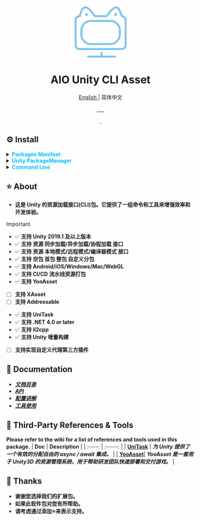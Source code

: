 <p align="center">
    <img src="./RES/Logo.svg" width="144" alt="https://github.com/AIO-GAME/Unity.Asset.CLI"/>
</p>
<h1 align="center"> AIO Unity CLI Asset </h1>
<p align="center"> <a href="README_EN.md"> English </a> | 简体中文 </p>
<p align="center">
<a href="https://github.com/AIO-GAME/Unity.Asset.CLI/security/policy"> <img alt="" src="https://img.shields.io/github/package-json/unity/AIO-GAME/Unity.Asset.CLI"> </a>
<a href="https://github.com/AIO-GAME/Unity.Asset.CLI"> <img alt="" src="https://img.shields.io/github/stars/AIO-GAME/Unity.Asset.CLI"> </a>
<a href="https://github.com/AIO-GAME/Unity.Asset.CLI/blob/main/LICENSE.md"> <img alt="" src="https://img.shields.io/github/license/AIO-GAME/Unity.Asset.CLI"> </a>
<a href="https://img.shields.io/github/languages/code-size/AIO-GAME/Unity.Asset.CLI"> <img alt="" src="https://img.shields.io/github/languages/code-size/AIO-GAME/Unity.Asset.CLI"> </a>
<a href="https://github.com/AIO-GAME/Unity.Asset.CLI/issues"> <img alt="" src="https://img.shields.io/github/issues/AIO-GAME/Unity.Asset.CLI"> </a>
<a href="https://www.codetriage.com/aio-game/unity.asset.cli"> <img alt="" src="https://www.codetriage.com/aio-game/unity.asset.cli/badges/users.svg"> </a>
</p>
<p align="center">
<a href="https://github.com/AIO-GAME/Unity.Asset.CLI/tags"> <img alt="" src="https://img.shields.io/github/package-json/version/AIO-GAME/Unity.Asset.CLI"> </a>
<a href="https://openupm.com/packages/com.aio.cli.asset/"> <img alt="" src="https://img.shields.io/npm/v/com.aio.cli.asset?label=openupm&amp;registry_uri=https://package.openupm.com" /> </a>
</p>

## ⚙ Install

<details>
<summary>
<span style="color: deepskyblue; "> <b> Packages Manifest </b> </span>
</summary>

````json
{
  "dependencies": {
    "com.aio.cli.asset": "latest"
  },
  "scopedRegistries": [
    {
      "name": "package.openupm.com",
      "url": "https://package.openupm.com",
      "scopes": [
        "com.aio.cli.asset",
        "com.aio.package"
      ]
    }
  ]
}
````

</details>

<details>
<summary>
<span style="color: deepskyblue; "> <b> Unity PackageManager </b> </span>
</summary>

> openupm *中国版*
>> `Name: package.openupm.cn`
>> `URL: https://package.openupm.cn`
>> `Scope(s): com.aio.cli.asset`
>
> openupm *国际版*
>> `Name: package.openupm.com`
>> `URL: https://package.openupm.com`
>> `Scope(s): com.aio.cli.asset`

</details>

<details>
<summary>
<span style="color: deepskyblue; "> <b> Command Line </b> </span>
</summary>

> *openupm-cli*
>> `openupm add com.aio.cli.asset`

</details>

## ⭐ About

- **这是 Unity 的资源加载接口(CLI)包。它提供了一组命令和工具来增强效率和开发体验。**
> [!IMPORTANT]
- ✅ **支持 Unity 2019.1 及以上版本**
- ✅ **支持 资源 同步加载/异步加载/协程加载 接口**
- ✅ **支持 资源 本地模式/远程模式/编译器模式 接口**
- ✅ **支持 空包 首包 整包 自定义分包**
- ✅ **支持 Android/iOS/Windows/Mac/WebGL**
- ✅ **支持 CI/CD 流水线资源打包**
- ✅ **支持 YooAsset**
- [ ] **支持 XAsset**
- [ ] **支持 Addressable**
- ✅ **支持 UniTask**
- ✅ **支持 .NET 4.0 or later**
- ✅ **支持 il2cpp**
- ✅ **支持 Unity 增量构建**
- [ ] **支持实现自定义代理第三方插件**

## 📖 Documentation

- [_**文档目录**_](https://github.com/AIO-GAME/Unity.Asset.CLI/wiki)
- [_**API**_](./API_USAGE/AssetSystem.md)
- [_**配置讲解**_](./API_USAGE/Config.md)
- [_**工具使用**_](./API_USAGE/ToolWindow.md)

## 🔗 Third-Party References & Tools

**Please refer to the wiki for a list of references and tools used in this package.**
| **Doc** | **Description**                                                                      |
| :----: | :-----: |
| **[UniTask](https://github.com/Cysharp/UniTask#readme)** | _**为 Unity 提供了一个有效的分配自由的 async / await 集成。**_                         |
| **[YooAsset](https://www.yooasset.com)**| _**YooAsset 是一套用于 Unity3D 的资源管理系统，用于帮助研发团队快速部署和交付游戏。**_ |

## 📢 Thanks

- **谢谢您选择我们的扩展包。**
- **如果此软件包对您有所帮助。**
- **请考虑通过添加⭐来表示支持。**